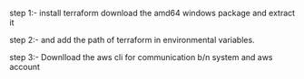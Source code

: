step 1:-  install terraform download the amd64 windows package and extract it

step 2:- and add the path of terraform in environmental variables.

step 3:- Downlload the aws cli for communication b/n system and aws account